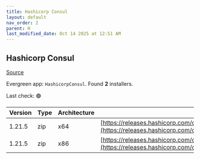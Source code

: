 ```yaml
---
title: Hashicorp Consul
layout: default
nav_order: 2
parent: H
last_modified_date: Oct 14 2025 at 12:51 AM
---
```


## Hashicorp Consul

[Source](https://www.consul.io/)

Evergreen app: `HashicorpConsul`. Found **2** installers.

Last check: 🟢

| Version | Type | Architecture | URI                                                                                                                                                          |
| ------- | ---- | ------------ | ------------------------------------------------------------------------------------------------------------------------------------------------------------ |
| 1.21.5  | zip  | x64          | [https://releases.hashicorp.com/consul/1.21.5/consul_1.21.5_windows_amd64.zip](https://releases.hashicorp.com/consul/1.21.5/consul_1.21.5_windows_amd64.zip) |
| 1.21.5  | zip  | x86          | [https://releases.hashicorp.com/consul/1.21.5/consul_1.21.5_windows_386.zip](https://releases.hashicorp.com/consul/1.21.5/consul_1.21.5_windows_386.zip)     |
